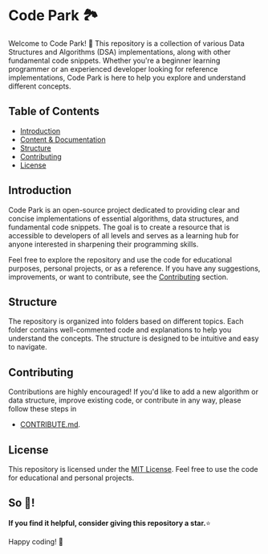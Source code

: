 # Code Park 🏞

Welcome to Code Park! 🌳 This repository is a collection of various Data Structures and Algorithms (DSA) implementations, along with other fundamental code snippets. Whether you're a beginner learning programmer or an experienced developer looking for reference implementations, Code Park is here to help you explore and understand different concepts.

## Table of Contents
- [Introduction](#introduction)
- [Content & Documentation](DOCUMENTATION.md)
- [Structure](#structure)
- [Contributing](#contributing)
- [License](#license)

## Introduction
Code Park is an open-source project dedicated to providing clear and concise implementations of essential algorithms, data structures, and fundamental code snippets. The goal is to create a resource that is accessible to developers of all levels and serves as a learning hub for anyone interested in sharpening their programming skills.

Feel free to explore the repository and use the code for educational purposes, personal projects, or as a reference. If you have any suggestions, improvements, or want to contribute, see the [Contributing](#contributing) section.

## Structure
The repository is organized into folders based on different topics. Each folder contains well-commented code and explanations to help you understand the concepts. The structure is designed to be intuitive and easy to navigate.

## Contributing
Contributions are highly encouraged! If you'd like to add a new algorithm or data structure, improve existing code, or contribute in any way, please follow these steps in 
- [CONTRIBUTE.md](CONTRIBUTE.md).

## License
This repository is licensed under the [MIT License](LICENSE).
Feel free to use the code for educational and personal projects.

## So 🤔!
<b>If you find it helpful, consider giving this repository a star.</b>⭐

Happy coding! 🚀
